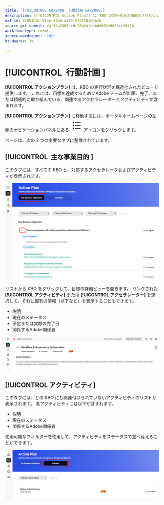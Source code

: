 ```yaml
---
title: '[!UICONTROL &#x200B; 行動計画 &#x200B;]'
description: /[!UICONTROL Action Plan/] は、KBO の実行状況の構造化されたビューを提供します。 これには、目標を達成するためにAdobe チームが計画、完了、または積極的に取り組んでいる、関連するアクセラレーターとアクティビティが含まれます。
exl-id: 818b149c-91ee-43b6-a235-576f2810db1b
source-git-commit: 4af12a2808ec6c20b84fdbbd0608e9603cc2647b
workflow-type: tm+mt
source-wordcount: '202'
ht-degree: 1%

---
```


# [!UICONTROL &#x200B; 行動計画 &#x200B;]

**[!UICONTROL アクションプラン]** は、KBO の実行状況を構造化されたビューで提供します。 これには、目標を達成するためにAdobe チームが計画、完了、または積極的に取り組んでいる、関連するアクセラレーターとアクティビティが含まれます。

**[!UICONTROL アクションプラン]** に移動するには、ポータルホームページの左側のナビゲーションパネルにある ![action-plan-icon](/help/adobe-success-portal/assets/action-plan-icon.png) アイコンをクリックします。

ページは、次の 2 つの主要なタブに整理されています。

## [!UICONTROL &#x200B; 主な事業目的 &#x200B;]

このタブには、すべての KBO と、対応するアクセラレータおよびアクティビティが表示されます。

![action-plan-kbo-tab](/help/adobe-success-portal/assets/action-plan-kbo-tab.png)

リストから KBO をクリックして、目標の詳細ビューを開きます。 リンクされた **[!UICONTROL アクティビティ]** または **[!UICONTROL アクセラレーター]** を選択して、それに固有の情報（以下など）を表示することもできます。

* 説明
* 現在のステータス
* 予定または実際の完了日
* 関係するAdobe関係者

![action-plan-kbo-tab-about-activity](/help/adobe-success-portal/assets/action-plan-kbo-tab-about-activity.png)

## [!UICONTROL アクティビティ]

このタブには、どの KBO にも関連付けられていないアクティビティのリストが表示されます。 各アクティビティには以下が含まれます。

* 説明
* 現在のステータス
* 関係するAdobe関係者

使用可能なフィルターを使用して、アクティビティをステータスで並べ替えることができます。

![action-plan-activity-tab](/help/adobe-success-portal/assets/action-plan-activity-tab.png)
